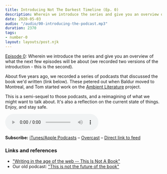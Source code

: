 ```yaml
---
title: Introducing Not The Darkest Timeline (Ep. 0)
description: Wherein we introduce the series and give you an overview of what the next few episodes will be about (we recorded two versions of the introduction - this is the second).  
date: 2020-05-03
audio: "/audio/00-introducing-the-podcast.mp3"
duration: 2370
tags:
- number-0
layout: layouts/post.njk
---
```



<a href="/audio/00-introducing-the-podcast.mp3">Episode 0</a>: Wherein we introduce the series and give you an overview of what the next few episodes will be about (we recorded two versions of the introduction - this is the second).  

<!--more-->
  
About five years ago, we recorded a series of podcasts that discussed the book we'd written (link below). These petered out when Baldur moved to Montreal, and Tom started work on the [Ambient Literature](https://research.ambientlit.com/) project. 

This is a semi-sequel to those podcasts, and a reimagining of what we might want to talk about. It's also a reflection on the current state of things. Enjoy, and stay safe.

<audio
controls
src="{{ '/audio/00-introducing-the-podcast.mp3' | url }}">
<a href="/audio/00-introducing-the-podcast.mp3">Episode 0</a>
</audio>

**Subscribe:** [iTunes/Apple Podcasts](https://podcasts.apple.com/ca/podcast/not-the-darkest-timeline/id1511663624) &ndash; [Overcast](https://overcast.fm/itunes1511663624/not-the-darkest-timeline) &ndash; [Direct link to feed](https://feedpress.me/notthedarkesttimeline-podcast)

### Links and references

* ["Writing in the age of the web -- This Is Not A Book"](https://thisisnotabook.baldurbjarnason.com/)
* Our old podcast: ["This is not the future of the book"](https://thisisnotabook.baldurbjarnason.com/podcast/)
